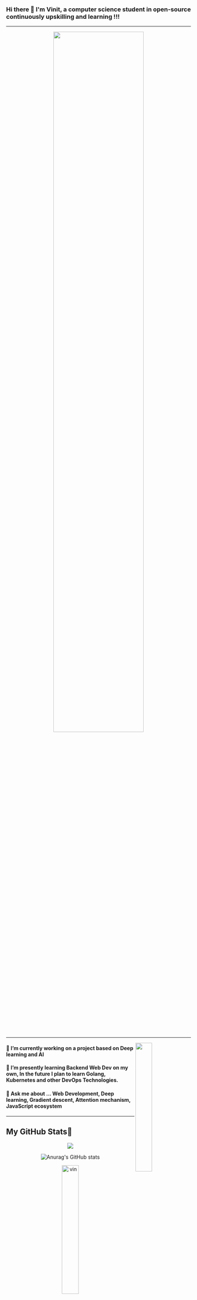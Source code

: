 ### Hi there 👋 I'm **Vinit**, a computer science student in open-source continuously upskilling and learning !!!
---
<div align='center'><img width="70%" src="https://i.pinimg.com/originals/7b/df/0c/7bdf0c51590e0787b1669a87bd7fbe02.jpg">
</div>

---

<img align="right" width="30%" src="https://i.pinimg.com/originals/5e/b6/b0/5eb6b09e67541d948a615a84b8da5d0c.png">


#### 🔭 I’m currently working on a project based on Deep learning and AI 
#### 🌱 I’m presently learning Backend Web Dev on my own, In the future I plan to learn Golang, Kubernetes and other DevOps Technologies.
#### 💬 Ask me about ... Web Development, Deep learning, Gradient descent, Attention mechanism, JavaScript ecosystem


---

## My GitHub Stats🧬
<div align='center'>
  
<img width="" height="" src="https://github-readme-streak-stats.herokuapp.com/?user=VinitGurjar&theme=tokyonight" />
  
</div>
<div align='center'>

![Anurag's GitHub stats](https://github-readme-stats.vercel.app/api?username=VinitGurjar&show_icons=true&theme=synthwave)
<p><img   margin-left="50%" margin-right="50%"  width="30%" src="https://github-readme-stats.vercel.app/api/top-langs?username=VinitGurjar&show_icons=true&locale=en&layout=compact&theme=dark" alt="vin" /></p></div>

## Recent Projects I contributed to🛠️🛖

[![Readme Card](https://github-readme-stats.vercel.app/api/pin/?username=VinitGurjar&repo=anime-restoran&theme=dark)](https://github.com/VinitGurjar/anime-restoran)
[![Readme Card](https://github-readme-stats.vercel.app/api/pin/?username=TEDxMITUjjain&repo=TEDxMIT-UJJAIN-website&theme=dark)](https://github.com/TEDxMITUjjain/TEDxMIT-UJJAIN-website)
